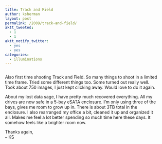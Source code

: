 ```yaml
---
title: Track and Field
author: ksherman
layout: post
permalink: /2009/track-and-field/
aktt_tweeted:
  - 1
  - 1
aktt_notify_twitter:
  - yes
  - yes
categories:
  - illuminations
---
```

<p style="text-align: center;">
  <img class="aligncenter" src="https://s3-us-west-2.amazonaws.com/assets.kshermphoto.com/2009PostsImages/April/10/HononegahTrack-01.jpg" alt="" /><br /> <img src="https://s3-us-west-2.amazonaws.com/assets.kshermphoto.com/2009PostsImages/April/10/HononegahTrack-02.jpg" alt="" /><br /> <img src="https://s3-us-west-2.amazonaws.com/assets.kshermphoto.com/2009PostsImages/April/10/HononegahTrack-03.jpg" alt="" /><br /> <img src="https://s3-us-west-2.amazonaws.com/assets.kshermphoto.com/2009PostsImages/April/10/HononegahTrack-04.jpg" alt="" /><br /> <img src="https://s3-us-west-2.amazonaws.com/assets.kshermphoto.com/2009PostsImages/April/10/HononegahTrack-06.jpg" alt="" /><br /> <img src="https://s3-us-west-2.amazonaws.com/assets.kshermphoto.com/2009PostsImages/April/10/HononegahTrack-07.jpg" alt="" /><br /> <img src="https://s3-us-west-2.amazonaws.com/assets.kshermphoto.com/2009PostsImages/April/10/HononegahTrack-08.jpg" alt="" /><br /> <img src="https://s3-us-west-2.amazonaws.com/assets.kshermphoto.com/2009PostsImages/April/10/HononegahTrack-09.jpg" alt="" /><br /> <img src="https://s3-us-west-2.amazonaws.com/assets.kshermphoto.com/2009PostsImages/April/10/HononegahTrack-10.jpg" alt="" /><br /> <img src="https://s3-us-west-2.amazonaws.com/assets.kshermphoto.com/2009PostsImages/April/10/HononegahTrack-11.jpg" alt="" />
</p>

Also first time shooting Track and Field. So many things to shoot in a limited time frame. Tried some different things too. Some turned out really well. Took about 750 images, I just kept clicking away. Would love to do it again.

About my lost data sage, I have pretty much recovered everything. All my drives are now safe in a 5-bay eSATA enclosure. I&#8217;m only using three of the bays, gives me room to grow up in. There is about 3TB total in the enclosure. I also rearranged my office a bit, cleaned it up and organized it all. Makes me feel a lot better spending so much time here these days. It somehow feels like a brighter room now.

Thanks again,  
&#8211; KS